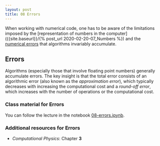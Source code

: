 ```yaml
---
layout: post
title: 08 Errors
---
```


When working with numerical code, one has to be aware of the
limitations imposed by the
[representation of numbers in the computer]({{site.baseurl}}/{%
post_url 2020-02-20-07_Numbers %}) and the [numerical errors](#errors)
that algorithms invariably accumulate.



## Errors

Algorithms (especially those that involve floating point numbers)
generally accumulate errors. The key insight is that the total error
consists of an algorithmic error (also known as the *approximation
error*), which typically decreases with increasing the computational
cost and a *round-off error*, which increases with the number of
operations or the computational cost.

### Class material for Errors

You can follow the lecture in the notebook
[08-errors.ipynb]({{site.nbviewer.resources}}/08_errors/08-errors.ipynb).


### Additional resources for Errors

* _Computational Physics_: Chapter **3**

